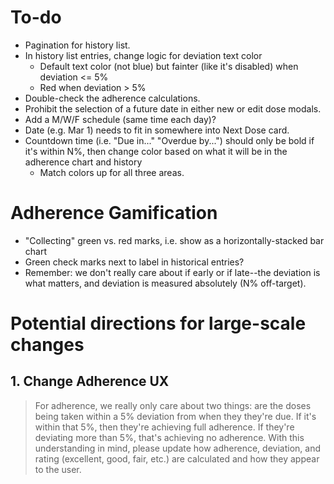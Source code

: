 # To-do

- Pagination for history list.
- In history list entries, change logic for deviation text color
    - Default text color (not blue) but fainter (like it's disabled) when deviation <= 5%
    - Red when deviation > 5%
- Double-check the adherence calculations.
- Prohibit the selection of a future date in either new or edit dose modals.
- Add a M/W/F schedule (same time each day)?
- Date (e.g. Mar 1) needs to fit in somewhere into Next Dose card.
- Countdown time (i.e. "Due in..." "Overdue by...") should only be bold if it's within N%, then change color based on what it will be in the adherence chart and history
    - Match colors up for all three areas.

# Adherence Gamification

- "Collecting" green vs. red marks, i.e. show as a horizontally-stacked bar chart
- Green check marks next to label in historical entries?
- Remember: we don't really care about if early or if late--the deviation is what matters, and deviation is measured absolutely (N% off-target).

# Potential directions for large-scale changes

## 1. Change Adherence UX

> For adherence, we really only care about two things: are the doses being taken within a 5% deviation from when they they're due. If it's within that 5%, then they're achieving full adherence. If they're deviating more than 5%, that's achieving no adherence. With this understanding in mind, please update how adherence, deviation, and rating (excellent, good, fair, etc.) are calculated and how they appear to the user.
